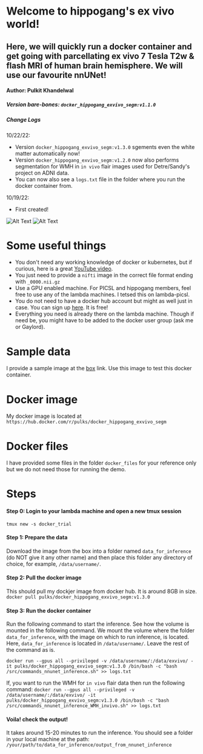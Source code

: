 # Welcome to hippogang's ex vivo world!
## Here, we will quickly run a docker container and get going with parcellating ex vivo 7 Tesla T2w & flash MRI of human brain hemisphere. We will use our favourite nnUNet!

#### Author: Pulkit Khandelwal
##### Version bare-bones: `docker_hippogang_exvivo_segm:v1.1.0`

##### Change Logs
10/22/22:
- Version `docker_hippogang_exvivo_segm:v1.3.0` sgements even the white matter automatically now!
- Version `docker_hippogang_exvivo_segm:v1.2.0` now also performs segmentation for WMH in `in vivo` flair images used for Detre/Sandy's project on ADNI data.
- You can now also see a `logs.txt` file in the folder where you run the docker container from.

10/19/22:
- First created!

![Alt Text](https://github.com/Pulkit-Khandelwal/exvivo-commands/blob/main/files/img.gif)
![Alt Text](https://github.com/Pulkit-Khandelwal/exvivo-commands/blob/main/files/segm.gif)


# Some useful things
- You don't need any working knowledge of docker or kubernetes, but if curious, here is a great [YouTube video](https://youtu.be/3c-iBn73dDE).
- You just need to provide a `nifti` image in the correct file format ending with `_0000.nii.gz`
- Use a GPU enabled machine. For PICSL and hippogang members, feel free to use any of the lambda machines. I tetsed this on lambda-picsl.
- You do not need to have a docker hub account but might as well just in case. You can sign up [here](https://hub.docker.com/). It is free!
- Everything you need is already there on the lambda machine. Though if need be, you might have to be added to the docker user group (ask me or Gaylord).

# Sample data
I provide a sample image at the [box](https://upenn.box.com/s/q24zo6enivytnerko2ovt5kfzqq141ec) link. Use this image to test this docker container.

# Docker image
My docker image is located at `https://hub.docker.com/r/pulks/docker_hippogang_exvivo_segm`

# Docker files
I have provided some files in the folder `docker_files` for your reference only but we do not need those for running the demo.

# Steps
#### Step 0: Login to your lambda machine and open a new tmux session
`tmux new -s docker_trial`

#### Step 1: Prepare the data
Download the image from the box into a folder named `data_for_inference` (do NOT give it any other name) and then place this folder any directory of choice, for example, `/data/username/`.

#### Step 2: Pull the docker image
This should pull my dockjer image from docker hub. It is around 8GB in size.
`docker pull pulks/docker_hippogang_exvivo_segm:v1.3.0`

#### Step 3: Run the docker container
Run the following command to start the inference. See how the volume is mounted in the following command. We mount the volume where the folder `data_for_inference`, with the image on which to run inference, is located. Here, `data_for_inference` is located in `/data/username/`. Leave the rest of the command as is.

`docker run --gpus all --privileged -v /data/username/:/data/exvivo/ -it pulks/docker_hippogang_exvivo_segm:v1.3.0 /bin/bash -c "bash /src/commands_nnunet_inference.sh" >> logs.txt`

If, you want to run the WMH for `in vivo` flair data then run the following command:
`docker run --gpus all --privileged -v /data/username/:/data/exvivo/ -it pulks/docker_hippogang_exvivo_segm:v1.3.0 /bin/bash -c "bash /src/commands_nnunet_inference_WMH_invivo.sh" >> logs.txt`

#### Voila! check the output!
It takes around 15-20 minutes to run the inference. You should see a folder in your local machine at the path:
`/your/path/to/data_for_inference/output_from_nnunet_inference`
